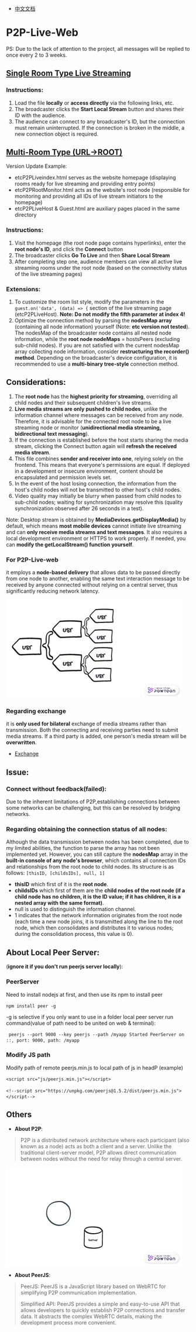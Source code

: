 - [中文文档](README_CN.md)

# P2P-Live-Web
PS: Due to the lack of attention to the project, all messages will be replied to once every 2 to 3 weeks.

## [Single Room Type Live Streaming](https://aiksxd.github.io/P2PLiveWeb.html)
### Instructions:
1. Load the file **locally** or **access directly** via the following links, etc.
2. The broadcaster clicks the **Start Local Stream** button and shares their ID with the audience.
3. The audience can connect to any broadcaster's ID, but the connection must remain uninterrupted. If the connection is broken in the middle, a new connection object is required.

## [Multi-Room Type (URL->ROOT)](https://aiksxd.github.io/etcP2PRootMonitor.html)
Version Update Example:
+ etcP2PLiveindex.html serves as the website homepage (displaying rooms ready for live streaming and providing entry points)
+ etcP2PRootMonitor.html acts as the website's root node (responsible for monitoring and providing all IDs of live stream initiators to the homepage)
+ etcP2PLiveHost & Guest.html are auxiliary pages placed in the same directory
### Instructions:
1. Visit the homepage (the root node page contains hyperlinks), enter the **root node's ID**, and click the **Connect** button
2. The broadcaster clicks **Go To Live** and then **Share Local Stream**
3. After completing step one, audience members can view all active live streaming rooms under the root node (based on the connectivity status of the live streaming pages)
### Extensions:
1. To customize the room list style, modify the parameters in the `guest.on('data', (data) => {` section of the live streaming page (etcP2PLiveHost). **Note: Do not modify the fifth parameter at index 4!**
2. Optimize the connection method by parsing the **nodesMap array** (containing all node information) yourself (Note: **etc version not tested**). The nodesMap of the broadcaster node contains all nested node information, while the **root node nodeMaps** = hostsPeers (excluding sub-child nodes). If you are not satisfied with the current nodesMap array collecting node information, consider **restructuring the recorder() method**. Depending on the broadcaster's device configuration, it is recommended to use a **multi-binary tree-style** connection method.

## **Considerations**:
1. The **root node** has the **highest priority for streaming**, overriding all child nodes and their subsequent children's live streams.
2. **Live media streams are only pushed to child nodes**, unlike the information channel where messages can be received from any node. Therefore, it is advisable for the connected root node to be a live streaming node or monitor (**unidirectional media streaming, bidirectional text messaging**).
3. If the connection is established before the host starts sharing the media stream, clicking the Connect button again will **refresh the received media stream**.
4. This file combines **sender and receiver into one**, relying solely on the frontend. This means that everyone's permissions are equal. If deployed in a development or insecure environment, content should be encapsulated and permission levels set.
5. In the event of the host losing connection, the information from the host's child nodes will not be transmitted to other host's child nodes.
6. Video quality may initially be blurry when passed from child nodes to sub-child nodes; waiting for synchronization may resolve this (quality synchronization observed after 26 seconds in a test).

Note: Desktop stream is obtained by **MediaDevices.getDisplayMedia()** by default, which means **most mobile devices** cannot initiate live streaming and can **only receive media streams and text messages**. It also requires a local development environment or HTTPS to work properly. If needed, you can **modify the getLocalStream() function yourself**.

### For **P2P-Live-web**
 it employs a **node-based delivery** that allows data to be passed directly from one node to another, enabling the same text interaction message to be received by anyone connected without relying on a central server, thus significantly reducing network latency.
 
 ![DeliverGIF](https://github.com/aiksxd/material/blob/main/img/DeliverGIF.gif)

### Regarding **exchange**
it is **only used for bilateral** exchange of media streams rather than transmission. Both the connecting and receiving parties need to submit media streams. If a third party is added, one person's media stream will be **overwritten**.
- [Exchange](https://aiksxd.github.io/exchange.html)

## Issue: 
### Connect without feedback(failed):
Due to the inherent limitations of P2P,establishing connections between some networks can be challenging, but this can be resolved by bridging networks.

### Regarding obtaining the connection status of all nodes: 
Although the data transmission between nodes has been completed, due to my limited abilities, the function to parse the array has not been implemented yet.
However, you can still capture the **nodesMap** array in the **built-in console of any node's browser**, which contains all connection IDs and relationships from the root node to child nodes. Its structure is as follows:
`[thisID, [childsIDs], null, 1]`
+ **thisID** which first of it is the **root node**.
+ **childsIDs** which first of them are the **child nodes of the root node (if a child node has no children, it is the ID value; if it has children, it is a nested array with the same format)**.
+ null is used to distinguish the information channel.
+ 1 indicates that the network information originates from the root node (each time a new node joins, it is transmitted along the line to the root node, which then consolidates and distributes it to various nodes; during the consolidation process, this value is 0).

## **About Local Peer Server**:

(**ignore it if you don't run peerjs server locally**):

### PeerServer
Need to install nodejs at first, and then use its npm to install peer
```
npm install peer -g
```
-g is selective if you only want to use in a folder
local peer server run command(value of path need to be united on web & terminal):
```
 peerjs --port 9000 --key peerjs --path /myapp Started PeerServer on ::, port: 9000, path: /myapp
```
### Modify JS path
Modify path of remote peerjs.min.js to local path of js in headP (example)
```
<script src="js/peerjs.min.js"></script>

<!--script src="https://unpkg.com/peerjs@1.5.2/dist/peerjs.min.js"></script-->
```

## Others
+ **About P2P**:
> P2P is a distributed network architecture where each participant (also known as a node) acts as both a client and a server.
> Unlike the traditional client-server model, P2P allows direct communication between nodes without the need for relay through a central server.

![P2PGIF](https://github.com/aiksxd/material/blob/main/img/P2PGIF.gif)

+ **About PeerJS**:
> PeerJS: PeerJS is a JavaScript library based on WebRTC for simplifying P2P communication implementation.
> 
> Simplified API: PeerJS provides a simple and easy-to-use API that allows developers to quickly establish P2P connections and transfer data.
> It abstracts the complex WebRTC details, making the development process more convenient.


